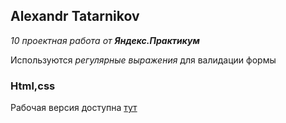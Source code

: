Alexandr Tatarnikov
-

_10 проектная работа от **Яндекс.Практикум**_

Используются _регулярные выражения_ для валидации формы

### Html,css

Рабочая версия доступна [тут](https://alexandr-exe.github.io/form)